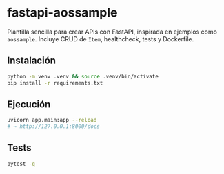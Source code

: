# fastapi-aossample

Plantilla sencilla para crear APIs con FastAPI, inspirada en ejemplos como `aossample`. 
Incluye CRUD de `Item`, healthcheck, tests y Dockerfile.

## Instalación
```bash
python -m venv .venv && source .venv/bin/activate
pip install -r requirements.txt
```

## Ejecución
```bash
uvicorn app.main:app --reload
# → http://127.0.0.1:8000/docs
```

## Tests
```bash
pytest -q
```
